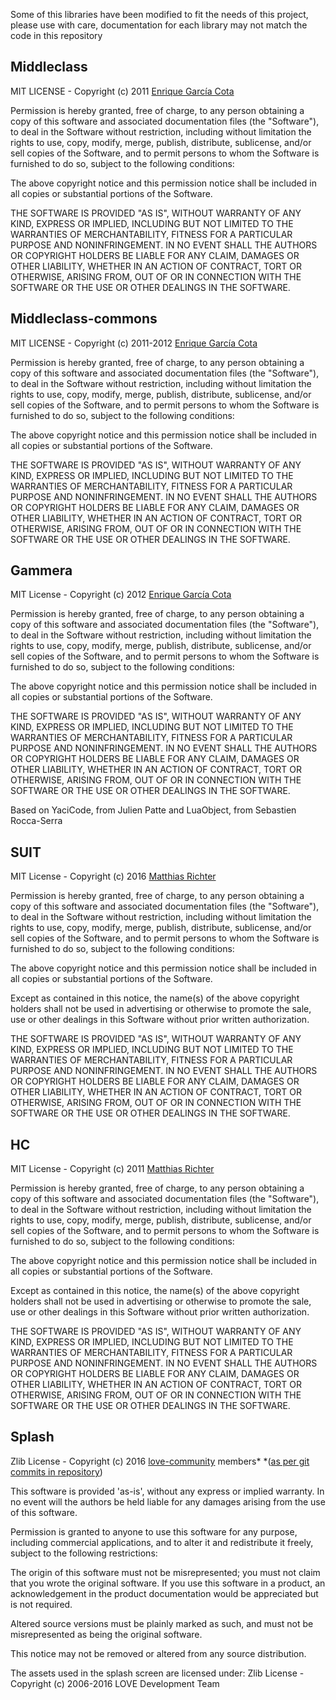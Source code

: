 Some of this libraries have been modified to fit the needs of this project, please use with care, documentation for each library may not match the code in this repository

## Middleclass

  MIT LICENSE - Copyright (c) 2011 [Enrique García Cota][1]

  Permission is hereby granted, free of charge, to any person obtaining a
  copy of this software and associated documentation files (the
  "Software"), to deal in the Software without restriction, including
  without limitation the rights to use, copy, modify, merge, publish,
  distribute, sublicense, and/or sell copies of the Software, and to
  permit persons to whom the Software is furnished to do so, subject to
  the following conditions:

  The above copyright notice and this permission notice shall be included
  in all copies or substantial portions of the Software.

  THE SOFTWARE IS PROVIDED "AS IS", WITHOUT WARRANTY OF ANY KIND, EXPRESS
  OR IMPLIED, INCLUDING BUT NOT LIMITED TO THE WARRANTIES OF
  MERCHANTABILITY, FITNESS FOR A PARTICULAR PURPOSE AND NONINFRINGEMENT.
  IN NO EVENT SHALL THE AUTHORS OR COPYRIGHT HOLDERS BE LIABLE FOR ANY
  CLAIM, DAMAGES OR OTHER LIABILITY, WHETHER IN AN ACTION OF CONTRACT,
  TORT OR OTHERWISE, ARISING FROM, OUT OF OR IN CONNECTION WITH THE
  SOFTWARE OR THE USE OR OTHER DEALINGS IN THE SOFTWARE.

## Middleclass-commons

  MIT LICENSE - Copyright (c) 2011-2012 [Enrique García Cota][1]

  Permission is hereby granted, free of charge, to any person obtaining a
  copy of this software and associated documentation files (the
  "Software"), to deal in the Software without restriction, including
  without limitation the rights to use, copy, modify, merge, publish,
  distribute, sublicense, and/or sell copies of the Software, and to
  permit persons to whom the Software is furnished to do so, subject to
  the following conditions:

  The above copyright notice and this permission notice shall be included
  in all copies or substantial portions of the Software.

  THE SOFTWARE IS PROVIDED "AS IS", WITHOUT WARRANTY OF ANY KIND, EXPRESS
  OR IMPLIED, INCLUDING BUT NOT LIMITED TO THE WARRANTIES OF
  MERCHANTABILITY, FITNESS FOR A PARTICULAR PURPOSE AND NONINFRINGEMENT.
  IN NO EVENT SHALL THE AUTHORS OR COPYRIGHT HOLDERS BE LIABLE FOR ANY
  CLAIM, DAMAGES OR OTHER LIABILITY, WHETHER IN AN ACTION OF CONTRACT,
  TORT OR OTHERWISE, ARISING FROM, OUT OF OR IN CONNECTION WITH THE
  SOFTWARE OR THE USE OR OTHER DEALINGS IN THE SOFTWARE.

## Gammera

  MIT License - Copyright (c) 2012 [Enrique García Cota][1]

  Permission is hereby granted, free of charge, to any person obtaining a
  copy of this software and associated documentation files (the
  "Software"), to deal in the Software without restriction, including
  without limitation the rights to use, copy, modify, merge, publish,
  distribute, sublicense, and/or sell copies of the Software, and to
  permit persons to whom the Software is furnished to do so, subject to
  the following conditions:

  The above copyright notice and this permission notice shall be included
  in all copies or substantial portions of the Software.

  THE SOFTWARE IS PROVIDED "AS IS", WITHOUT WARRANTY OF ANY KIND, EXPRESS
  OR IMPLIED, INCLUDING BUT NOT LIMITED TO THE WARRANTIES OF
  MERCHANTABILITY, FITNESS FOR A PARTICULAR PURPOSE AND NONINFRINGEMENT.
  IN NO EVENT SHALL THE AUTHORS OR COPYRIGHT HOLDERS BE LIABLE FOR ANY
  CLAIM, DAMAGES OR OTHER LIABILITY, WHETHER IN AN ACTION OF CONTRACT,
  TORT OR OTHERWISE, ARISING FROM, OUT OF OR IN CONNECTION WITH THE
  SOFTWARE OR THE USE OR OTHER DEALINGS IN THE SOFTWARE.

  Based on YaciCode, from Julien Patte and LuaObject, from Sebastien Rocca-Serra

## SUIT

  MIT License - Copyright (c) 2016 [Matthias Richter][2]

  Permission is hereby granted, free of charge, to any person obtaining a copy
  of this software and associated documentation files (the "Software"), to deal
  in the Software without restriction, including without limitation the rights
  to use, copy, modify, merge, publish, distribute, sublicense, and/or sell
  copies of the Software, and to permit persons to whom the Software is
  furnished to do so, subject to the following conditions:

  The above copyright notice and this permission notice shall be included in
  all copies or substantial portions of the Software.

  Except as contained in this notice, the name(s) of the above copyright holders
  shall not be used in advertising or otherwise to promote the sale, use or
  other dealings in this Software without prior written authorization.

  THE SOFTWARE IS PROVIDED "AS IS", WITHOUT WARRANTY OF ANY KIND, EXPRESS OR
  IMPLIED, INCLUDING BUT NOT LIMITED TO THE WARRANTIES OF MERCHANTABILITY,
  FITNESS FOR A PARTICULAR PURPOSE AND NONINFRINGEMENT. IN NO EVENT SHALL THE
  AUTHORS OR COPYRIGHT HOLDERS BE LIABLE FOR ANY CLAIM, DAMAGES OR OTHER
  LIABILITY, WHETHER IN AN ACTION OF CONTRACT, TORT OR OTHERWISE, ARISING FROM,
  OUT OF OR IN CONNECTION WITH THE SOFTWARE OR THE USE OR OTHER DEALINGS IN
  THE SOFTWARE.

## HC

  MIT License - Copyright (c) 2011 [Matthias Richter][2]

  Permission is hereby granted, free of charge, to any person obtaining a copy
  of this software and associated documentation files (the "Software"), to deal
  in the Software without restriction, including without limitation the rights
  to use, copy, modify, merge, publish, distribute, sublicense, and/or sell
  copies of the Software, and to permit persons to whom the Software is
  furnished to do so, subject to the following conditions:

  The above copyright notice and this permission notice shall be included in
  all copies or substantial portions of the Software.

  Except as contained in this notice, the name(s) of the above copyright holders
  shall not be used in advertising or otherwise to promote the sale, use or
  other dealings in this Software without prior written authorization.

  THE SOFTWARE IS PROVIDED "AS IS", WITHOUT WARRANTY OF ANY KIND, EXPRESS OR
  IMPLIED, INCLUDING BUT NOT LIMITED TO THE WARRANTIES OF MERCHANTABILITY,
  FITNESS FOR A PARTICULAR PURPOSE AND NONINFRINGEMENT. IN NO EVENT SHALL THE
  AUTHORS OR COPYRIGHT HOLDERS BE LIABLE FOR ANY CLAIM, DAMAGES OR OTHER
  LIABILITY, WHETHER IN AN ACTION OF CONTRACT, TORT OR OTHERWISE, ARISING FROM,
  OUT OF OR IN CONNECTION WITH THE SOFTWARE OR THE USE OR OTHER DEALINGS IN
  THE SOFTWARE.

## Splash

  Zlib License - Copyright (c) 2016 [love-community][3] members*
  *([as per git commits in repository][4])

  This software is provided 'as-is', without any express or implied warranty.
  In no event will the authors be held liable for any damages arising
  from the use of this software.

  Permission is granted to anyone to use this software for any purpose,
  including commercial applications, and to alter it and redistribute it
  freely, subject to the following restrictions:

  The origin of this software must not be misrepresented; you must not claim
  that you wrote the original software. If you use this software in a product,
  an acknowledgement in the product documentation would be appreciated but is
  not required.

  Altered source versions must be plainly marked as such, and must not be
  misrepresented as being the original software.

  This notice may not be removed or altered from any source distribution.

  The assets used in the splash screen are licensed under:
    Zlib License - Copyright (c) 2006-2016 LOVE Development Team

[1]:https://github.com/kikito
[2]:https://github.com/vrld
[3]:https://github.com/love2d-community
[4]:https://github.com/love2d-community/splashes/commits/master
